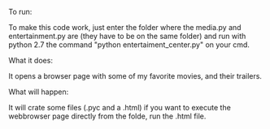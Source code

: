 To run:

To make this code work, just enter the folder where the media.py and entertainment.py are (they have to be on the same folder) and run with python 2.7 the command "python entertaiment_center.py" on your cmd.

What it does:

It opens a browser page with some of my favorite movies, and their trailers.

What will happen:

It will crate some files (.pyc and a .html) if you want to execute the webbrowser page directly from the folde, run the .html file.
